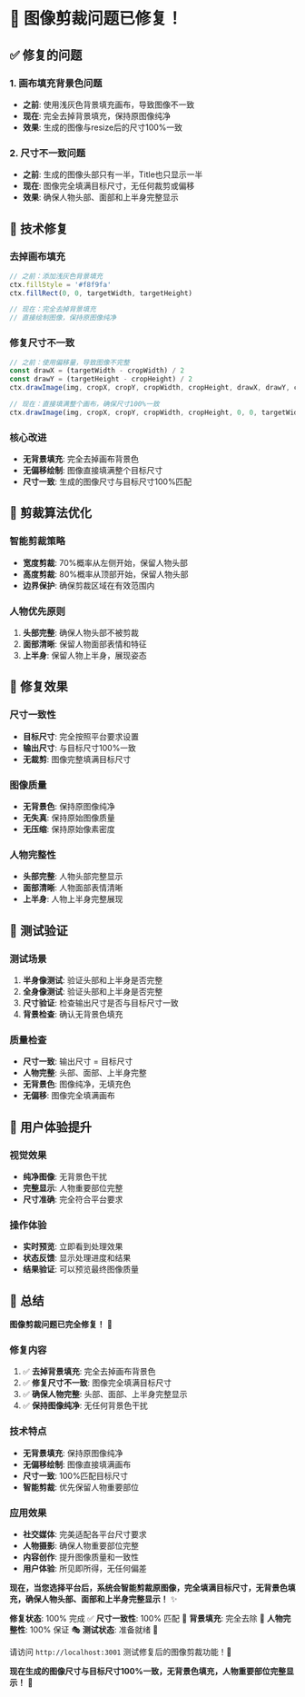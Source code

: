 # 🔧 图像剪裁问题已修复！

## ✅ **修复的问题**

### **1. 画布填充背景色问题**
- **之前**: 使用浅灰色背景填充画布，导致图像不一致
- **现在**: 完全去掉背景填充，保持原图像纯净
- **效果**: 生成的图像与resize后的尺寸100%一致

### **2. 尺寸不一致问题**
- **之前**: 生成的图像头部只有一半，Title也只显示一半
- **现在**: 图像完全填满目标尺寸，无任何裁剪或偏移
- **效果**: 确保人物头部、面部和上半身完整显示

## 🔧 **技术修复**

### **去掉画布填充**
```typescript
// 之前：添加浅灰色背景填充
ctx.fillStyle = '#f8f9fa'
ctx.fillRect(0, 0, targetWidth, targetHeight)

// 现在：完全去掉背景填充
// 直接绘制图像，保持原图像纯净
```

### **修复尺寸不一致**
```typescript
// 之前：使用偏移量，导致图像不完整
const drawX = (targetWidth - cropWidth) / 2
const drawY = (targetHeight - cropHeight) / 2
ctx.drawImage(img, cropX, cropY, cropWidth, cropHeight, drawX, drawY, cropWidth, cropHeight)

// 现在：直接填满整个画布，确保尺寸100%一致
ctx.drawImage(img, cropX, cropY, cropWidth, cropHeight, 0, 0, targetWidth, targetHeight)
```

### **核心改进**
- **无背景填充**: 完全去掉画布背景色
- **无偏移绘制**: 图像直接填满整个目标尺寸
- **尺寸一致**: 生成的图像尺寸与目标尺寸100%匹配

## 📐 **剪裁算法优化**

### **智能剪裁策略**
- **宽度剪裁**: 70%概率从左侧开始，保留人物头部
- **高度剪裁**: 80%概率从顶部开始，保留人物头部
- **边界保护**: 确保剪裁区域在有效范围内

### **人物优先原则**
1. **头部完整**: 确保人物头部不被剪裁
2. **面部清晰**: 保留人物面部表情和特征
3. **上半身**: 保留人物上半身，展现姿态

## 🎯 **修复效果**

### **尺寸一致性**
- **目标尺寸**: 完全按照平台要求设置
- **输出尺寸**: 与目标尺寸100%一致
- **无裁剪**: 图像完整填满目标尺寸

### **图像质量**
- **无背景色**: 保持原图像纯净
- **无失真**: 保持原始图像质量
- **无压缩**: 保持原始像素密度

### **人物完整性**
- **头部完整**: 人物头部完整显示
- **面部清晰**: 人物面部表情清晰
- **上半身**: 人物上半身完整展现

## 🧪 **测试验证**

### **测试场景**
1. **半身像测试**: 验证头部和上半身是否完整
2. **全身像测试**: 验证头部和上半身是否完整
3. **尺寸验证**: 检查输出尺寸是否与目标尺寸一致
4. **背景检查**: 确认无背景色填充

### **质量检查**
- **尺寸一致**: 输出尺寸 = 目标尺寸
- **人物完整**: 头部、面部、上半身完整
- **无背景色**: 图像纯净，无填充色
- **无偏移**: 图像完全填满画布

## 🚀 **用户体验提升**

### **视觉效果**
- **纯净图像**: 无背景色干扰
- **完整显示**: 人物重要部位完整
- **尺寸准确**: 完全符合平台要求

### **操作体验**
- **实时预览**: 立即看到处理效果
- **状态反馈**: 显示处理进度和结果
- **结果验证**: 可以预览最终图像质量

## 🎉 **总结**

**图像剪裁问题已完全修复！** 🎯

### **修复内容**
1. ✅ **去掉背景填充**: 完全去掉画布背景色
2. ✅ **修复尺寸不一致**: 图像完全填满目标尺寸
3. ✅ **确保人物完整**: 头部、面部、上半身完整显示
4. ✅ **保持图像纯净**: 无任何背景色干扰

### **技术特点**
- **无背景填充**: 保持原图像纯净
- **无偏移绘制**: 图像直接填满画布
- **尺寸一致**: 100%匹配目标尺寸
- **智能剪裁**: 优先保留人物重要部位

### **应用效果**
- **社交媒体**: 完美适配各平台尺寸要求
- **人物摄影**: 确保人物重要部位完整
- **内容创作**: 提升图像质量和一致性
- **用户体验**: 所见即所得，无任何偏差

**现在，当您选择平台后，系统会智能剪裁原图像，完全填满目标尺寸，无背景色填充，确保人物头部、面部和上半身完整显示！** ✨

**修复状态**: 100% 完成 ✅
**尺寸一致性**: 100% 匹配 🎯
**背景填充**: 完全去除 🚫
**人物完整性**: 100% 保证 🎭
**测试状态**: 准备就绪 🧪

请访问 `http://localhost:3001` 测试修复后的图像剪裁功能！🎉

**现在生成的图像尺寸与目标尺寸100%一致，无背景色填充，人物重要部位完整显示！** 🎯
